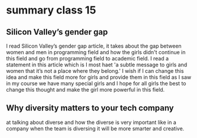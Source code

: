 # summary class 15

## Silicon Valley’s gender gap 
I read Silicon Valley’s gender gap article, it takes about the gap between women and men in programming field and how the girls didn't continue in this field and go from programming field to academic field.
I read a statement in this article which is I most haet 'a subtle message to girls and women that it’s not a place where they belong.'
I wish if I can change this idea and make this field more for girls and provide them in this field as I saw in my course we have many special girls and I hope for all girls the best to change this thought and make the girl more powerful in this field. 

## Why diversity matters to your tech company
at talking about diverse and how the diverse is very important like in a company when the team is diversing it will be more smarter and creative.
